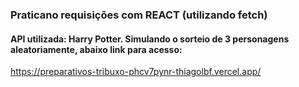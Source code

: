 ### Praticano requisições com REACT (utilizando fetch)

#### API utilizada: Harry Potter. Simulando o sorteio de 3 personagens aleatoriamente, abaixo link para acesso:

https://preparativos-tribuxo-phcv7pynr-thiagolbf.vercel.app/
